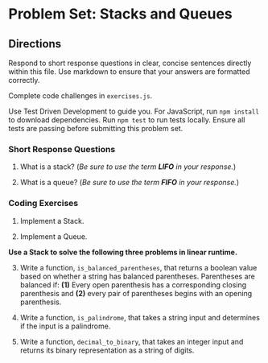 # Problem Set: Stacks and Queues

## Directions
Respond to short response questions in clear, concise sentences directly within this file. Use markdown to ensure that your answers are formatted correctly.

Complete code challenges in `exercises.js`. 

Use Test Driven Development to guide you. For JavaScript, run `npm install` to download dependencies. Run `npm test` to run tests locally. Ensure all tests are passing before submitting this problem set.

### Short Response Questions
1. What is a stack? (_Be sure to use the term **LIFO** in your response._)

2. What is a queue? (_Be sure to use the term **FIFO** in your response._)

### Coding Exercises

1. Implement a Stack.

2. Implement a Queue.

**Use a Stack to solve the following three problems in linear runtime.**

3. Write a function, `is_balanced_parentheses`, that returns a boolean value based on whether a string has balanced parentheses. Parentheses are balanced if: **(1)** Every open parenthesis has a corresponding closing parenthesis and **(2)** every pair of parentheses begins with an opening parenthesis.

4. Write a function, `is_palindrome`, that takes a string input and determines if the input is a palindrome.

5. Write a function, `decimal_to_binary`, that takes an integer input and returns its binary representation as a string of digits.

